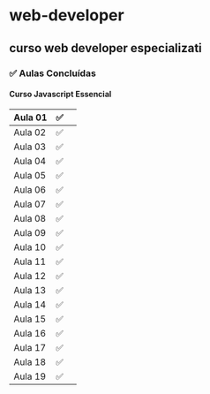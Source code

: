 # web-developer
## curso web developer especializati
###  :white_check_mark: Aulas Concluídas
#### Curso Javascript Essencial

| Aula 01 | :white_check_mark:|         |
|---|---|---|
| Aula 02 |:white_check_mark:|          |
| Aula 03 |:white_check_mark:|          |
| Aula 04 |:white_check_mark:|          |
| Aula 05 |:white_check_mark:|          |
| Aula 06 |:white_check_mark:|          |
| Aula 07 |:white_check_mark:|          |
| Aula 08 |:white_check_mark:|          |
| Aula 09 |:white_check_mark:|          |
| Aula 10 |:white_check_mark:|          |
| Aula 11 |:white_check_mark:|          |
| Aula 12 |:white_check_mark:|          |
| Aula 13 |:white_check_mark:|          |
| Aula 14 |:white_check_mark:|          |
| Aula 15 |:white_check_mark:|          |
| Aula 16 |:white_check_mark:|          |
| Aula 17 |:white_check_mark:|          |
| Aula 18 |:white_check_mark:|          |
| Aula 19 |:white_check_mark:|          |




